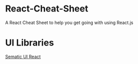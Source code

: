 # React-Cheat-Sheet
A React Cheat Sheet to help you get going with using React.js

# UI Libraries
[Sematic UI React](https://react.semantic-ui.com/)
